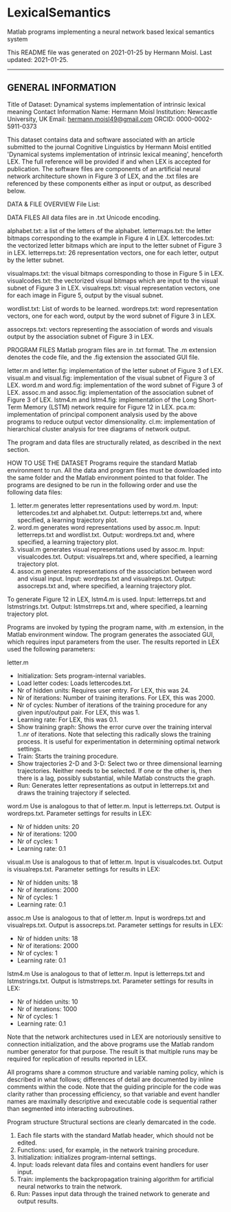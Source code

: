 # LexicalSemantics
Matlab programs implementing a neural network based lexical semantics system

This README file was generated on 2021-01-25 by Hermann Moisl.
Last updated: 2021-01-25.

-------------------
GENERAL INFORMATION
-------------------
Title of Dataset: Dynamical systems implementation of intrinsic lexical meaning
Contact Information
 Name: Hermann Moisl
 Institution: Newcastle University, UK
 Email: hermann.moisl49@gmail.com
 ORCID: 0000-0002-5911-0373

This dataset contains data and software associated with an article submitted to the journal Cognitive Linguistics by Hermann Moisl entitled 
'Dynamical systems implementation of intrinsic lexical meaning', henceforth LEX. The full reference will be provided if and when LEX is accepted
for publication. The software files are components of an artificial neural network architecture shown in Figure 3 of LEX, and the .txt 
files are referenced by these components either as input or output, as described below. 

DATA & FILE OVERVIEW
File List: 

DATA FILES
All data files are in .txt Unicode encoding.

alphabet.txt: a list of the letters of the alphabet.
lettermaps.txt: the letter bitmaps corresponding to the example in Figure 4 in LEX.
lettercodes.txt: the vectorized letter bitmaps which are input to the letter subnet of Figure 3 in LEX.
letterreps.txt: 26 representation vectors, one for each letter, output by the letter subnet.

visualmaps.txt: the visual bitmaps corresponding to those in Figure 5 in LEX.
visualcodes.txt: the vectorized visual bitmaps which are input to the visual subnet of Figure 3 in LEX.
visualreps.txt: visual representation vectors, one for each image in Figure 5, output by the visual subnet.

wordlist.txt: List of words to be learned.
wordreps.txt: word representation vectors, one for each word, output by the word subnet of Figure 3 in LEX.

assocreps.txt: vectors representing the association of words and visuals output by the association subnet of Figure 3 in LEX.


PROGRAM FILES
Matlab program files are in .txt format. The .m extension denotes the code file, and the .fig extension the associated GUI file.

letter.m and letter.fig: implementation of the letter subnet of Figure 3 of LEX. 
visual.m and visual.fig: implementation of the visual subnet of Figure 3 of LEX.
word.m and word.fig: implementation of the word subnet of Figure 3 of LEX.
assoc.m and assoc.fig: implementation of the association subnet of Figure 3 of LEX.
lstm4.m and lstm4.fig: implementation of the Long Short-Term Memory (LSTM) network require for Figure 12 in LEX.
pca.m: implementation of principal component analysis used by the above programs to reduce output vector dimensionality.
cl.m: implementation of hierarchical cluster analysis for tree diagrams of network output.

The program and data files are structurally related, as described in the next section.

HOW TO USE THE DATASET
Programs require the standard Matlab environment to run. All the data and program files must be downloaded into 
the same folder and the Matlab environment pointed to that folder. The programs are designed to be run in
the following order and use the following data files:

1. letter.m generates letter representations used by word.m. Input: lettercodes.txt and alphabet.txt. Output: letterreps.txt and, where specified,
   a learning trajectory plot. 
2. word.m generates word representations used by assoc.m. Input: letterreps.txt and wordlist.txt. Output: wordreps.txt and, where specified,
   a learning trajectory plot.
3. visual.m generates visual representations used by assoc.m. Input: visualcodes.txt. Output: visualreps.txt and, where specified,
   a learning trajectory plot.
4. assoc.m generates representations of the association between word and visual input. Input: wordreps.txt and
   visualreps.txt. Output: assocreps.txt and, where specified,
   a learning trajectory plot.

To generate Figure 12 in LEX, lstm4.m is used. Input: letterreps.txt and lstmstrings.txt. Output: lstmstrreps.txt and, where specified,
a learning trajectory plot.

Programs are invoked by typing the program name, with .m extension, in the Matlab environment window. The program generates 
the associated GUI, which requires input parameters from the user. The results reported in LEX used the following parameters:

letter.m
- Initialization: Sets program-internal variables.
- Load letter codes: Loads lettercodes.txt.
- Nr of hidden units: Requires user entry. For LEX, this was 24.
- Nr of iterations: Number of training iterations. For LEX, this was 2000.
- Nr of cycles: Number of iterations of the training procedure for any given input/output pair. For LEX, this was 1.
- Learning rate: For LEX, this was 0.1.
- Show training graph: Shows the error curve over the training interval 1..nr of iterations. Note that selecting this radically slows 
  the training process. It is useful for experimentation in determining optimal network settings.
- Train: Starts the training procedure.
- Show trajectories 2-D and 3-D: Select two or three dimensional learning trajectories. Neither needs to be selected. If one or the other is, 
  then there is a lag, possibly substantial, while Matlab constructs the graph.
- Run: Generates letter representations as output in letterreps.txt and draws the training trajectory if selected.

word.m
Use is analogous to that of letter.m. Input is letterreps.txt. Output is wordreps.txt. Parameter settings for results in LEX:
- Nr of hidden units: 20
- Nr of iterations: 1200
- Nr of cycles: 1
- Learning rate: 0.1

visual.m
Use is analogous to that of letter.m. Input is visualcodes.txt. Output is visualreps.txt. Parameter settings for results in LEX:
- Nr of hidden units: 18
- Nr of iterations: 2000
- Nr of cycles: 1
- Learning rate: 0.1

assoc.m
Use is analogous to that of letter.m. Input is wordreps.txt and visualreps.txt. Output is assocreps.txt. Parameter settings for results in LEX:
- Nr of hidden units: 18
- Nr of iterations: 2000
- Nr of cycles: 1
- Learning rate: 0.1

lstm4.m
Use is analogous to that of letter.m. Input is letterreps.txt and lstmstrings.txt. Output is lstmstrreps.txt. Parameter settings for results in LEX:
- Nr of hidden units: 10
- Nr of iterations: 1000
- Nr of cycles: 1
- Learning rate: 0.1

Note that the network architectures used in LEX are notoriously sensitive to connection initialization, and the above programs use the Matlab random 
number generator for that purpose. The result is that multiple runs may be required for replication of results reported in LEX.

All programs share a common structure and variable naming policy, which is described in what follows; differences of detail are documented
by inline comments within the code. Note that the guiding principle for the code was clarity rather than processing efficiency, so that variable 
and event handler names are maximally descriptive and executable code is sequential rather than segmented into interacting subroutines. 

Program structure
Structural sections are clearly demarcated in the code.

1. Each file starts with the standard Matlab header, which should not be edited.
2. Functions: used, for example, in the network training procedure.
3. Initialization: initializes program-internal settings.
4. Input: loads relevant data files and contains event handlers for user input.
5. Train: implements the backpropagation training algorithm for artificial neural networks to train the network.
6. Run: Passes input data through the trained network to generate and output results.
